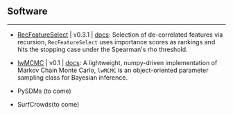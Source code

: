 ## Software

---

* [RecFeatureSelect](https://pypi.org/project/RecFeatureSelect/) | v0.3.1 | [docs](https://github.com/daniel-furman/RecFeatureSelect): Selection of de-correlated features via recursion, `RecFeatureSelect` uses importance scores as rankings and hits the stopping case under the Spearman's rho threshold.

* [lwMCMC](https://pypi.org/project/lwMCMC/) | v0.1 | [docs](https://github.com/daniel-furman/lwMCMC): A lightweight, numpy-driven implementation of Markov Chain Monte Carlo, `lwMCMC` is an object-oriented parameter sampling class for Bayesian inference.

* PySDMs (to come)

* SurfCrowds(to come)
